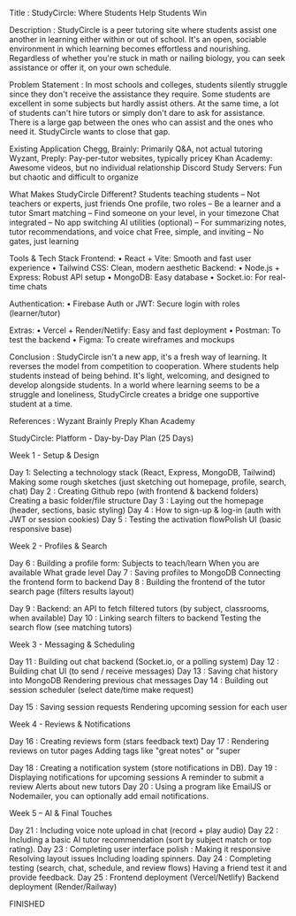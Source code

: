 Title : StudyCircle: Where Students Help Students Win

Description : StudyCircle is a peer tutoring site where students assist one another in learning either within or out of school. It's an open, sociable environment in which learning becomes effortless and nourishing. Regardless of whether you're stuck in math or nailing biology, you can seek assistance or offer it, on your own schedule.

Problem Statement : In most schools and colleges, students silently struggle since they don't receive the assistance they require. Some students are excellent in some subjects but hardly assist others. At the same time, a lot of students can't hire tutors or simply don't dare to ask for assistance. There is a large gap between the ones who can assist and the ones who need it. StudyCircle wants to close that gap.

Existing Application Chegg, Brainly: Primarily Q&A, not actual tutoring Wyzant, Preply: Pay-per-tutor websites, typically pricey Khan Academy: Awesome videos, but no individual relationship Discord Study Servers: Fun but chaotic and difficult to organize

What Makes StudyCircle Different? Students teaching students – Not teachers or experts, just friends One profile, two roles – Be a learner and a tutor Smart matching – Find someone on your level, in your timezone Chat integrated – No app switching AI utilities (optional) – For summarizing notes, tutor recommendations, and voice chat Free, simple, and inviting – No gates, just learning

Tools & Tech Stack Frontend: • React + Vite: Smooth and fast user experience • Tailwind CSS: Clean, modern aesthetic Backend: • Node.js + Express: Robust API setup • MongoDB: Easy database • Socket.io: For real-time chats

Authentication: • Firebase Auth or JWT: Secure login with roles (learner/tutor)

Extras: • Vercel + Render/Netlify: Easy and fast deployment • Postman: To test the backend • Figma: To create wireframes and mockups

Conclusion : StudyCircle isn't a new app, it's a fresh way of learning. It reverses the model from competition to cooperation. Where students help students instead of being behind. It's light, welcoming, and designed to develop alongside students. In a world where learning seems to be a struggle and loneliness, StudyCircle creates a bridge one supportive student at a time.

References : Wyzant Brainly
Preply Khan Academy

StudyCircle: Platform - Day-by-Day Plan (25 Days)

Week 1 - Setup & Design

Day 1: Selecting a technology stack (React, Express, MongoDB, Tailwind) Making some rough sketches (just sketching out homepage, profile, search, chat) Day 2 : Creating Github repo (with frontend & backend folders) Creating a basic folder/file structure Day 3 : Laying out the homepage (header, sections, basic styling) Day 4 : How to sign-up & log-in (auth with JWT or session cookies) Day 5 : Testing the activation flowPolish UI (basic responsive base)

Week 2 - Profiles & Search

Day 6 : Building a profile form: Subjects to teach/learn When you are available What grade level Day 7 : Saving profiles to MongoDB Connecting the frontend form to backend Day 8 : Building the frontend of the tutor search page (filters results layout)

Day 9 : Backend: an API to fetch filtered tutors (by subject, classrooms, when available) Day 10 : Linking search filters to backend Testing the search flow (see matching tutors)

Week 3 - Messaging & Scheduling

Day 11 : Building out chat backend (Socket.io, or a polling system) Day 12 : Building chat UI (to send / receive messages) Day 13 : Saving chat history into MongoDB Rendering previous chat messages Day 14 : Building out session scheduler (select date/time make request)

Day 15 : Saving session requests Rendering upcoming session for each user

Week 4 - Reviews & Notifications

Day 16 : Creating reviews form (stars feedback text) Day 17 : Rendering reviews on tutor pages Adding tags like "great notes" or "super

Day 18 : Creating a notification system (store notifications in DB). Day 19 : Displaying notifications for upcoming sessions A reminder to submit a review Alerts about new tutors Day 20 : Using a program like EmailJS or Nodemailer, you can optionally add email notifications.

Week 5 – AI & Final Touches

Day 21 : Including voice note upload in chat (record + play audio) Day 22 : Including a basic AI tutor recommendation (sort by subject match or top rating). Day 23 : Completing user interface polish : Making it responsive Resolving layout issues Including loading spinners. Day 24 : Completing testing (search, chat, schedule, and review flows) Having a friend test it and provide feedback. Day 25 : Frontend deployment (Vercel/Netlify) Backend deployment (Render/Railway)

FINISHED
